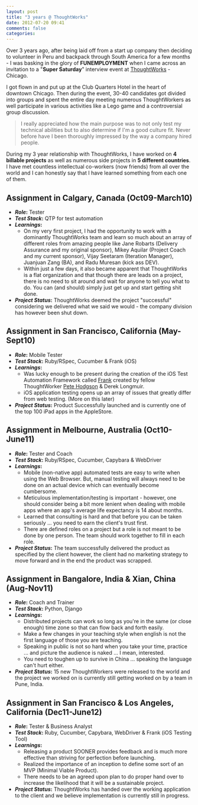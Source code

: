 ```yaml
---
layout: post
title: "3 years @ ThoughtWorks"
date: 2012-07-20 09:41
comments: false
categories: 
---
```


Over 3 years ago, after being laid off from a start up company then deciding to volunteer in Peru and backpack through South America for a few months - I was basking in the glory of **FUNEMPLOYMENT** when I came across an invitation to a "**Super Saturday**" interview event at [ThoughtWorks](https://www.thoughtworks.com) - Chicago. 

I got flown in and put up at the Club Quarters Hotel in the heart of downtown Chicago. Then during the event, 30-40 candidates got divided into groups and spent the entire day meeting numerous ThoughtWorkers as well participate in various activities like a Lego game and a controversial group discussion. 

> I really appreciated how the main purpose was to not only test my technical abilities but to also determine if I'm a good culture fit. Never before have I been thoroughly impressed by the way a company hired people. 

During my 3 year relationship with ThoughtWorks, I have worked on **4 billable projects** as well as numerous side projects in **5 different countries**. I have met countless intellectual co-workers (now friends) from all over the world and I can honestly say that I have learned something from each one of them. 

## Assignment in Calgary, Canada (Oct09-March10)
* **_Role_:** Tester
* **_Test Stack_:** QTP for test automation
* **_Learnings_:**
	* On my very first project, I had the opportunity to work with a dominantly ThoughtWorks team and learn so much about an array of different roles from amazing people like Jane Robarts (Delivery Assurance and my original sponsor), Mikey Aquilar (Project Coach and my current sponsor), Vijay Seetaram (Iteration Manager), Juanjuan Zang (BA), and Radu Muresan (kick ass DEV). 
	* Within just a few days, it also became apparent that ThoughtWorks is a flat organization and that though there are leads on a project, there is no need to sit around and wait for anyone to tell you what to do. You can (and should) simply just get up and start getting shit done. 
* **_Project Status_:** ThoughtWorks deemed the project "successful" considering we delivered what we said we would - the company division has however been shut down.

## Assignment in San Francisco, California (May-Sept10)
* **_Role_:** Mobile Tester 
* **_Test Stack_:** Ruby/RSpec, Cucumber & Frank (iOS)
* **_Learnings_:**
	* Was lucky enough to be present during the creation of the iOS Test Automation Framework called [Frank](http://testingwithfrank.com/) created by fellow ThoughtWorker [Pete Hodgson](http://blog.thepete.net/) & Derek Longmuir.
	* iOS application testing opens up an array of issues that greatly differ from web testing. (More on this later)
* **_Project Status_:** Product Successfully launched and is currently one of the top 100 iPad apps in the AppleStore.

## Assignment in Melbourne, Australia (Oct10-June11)
* **_Role_:** Tester and Coach
* **_Test Stack_:** Ruby/RSpec, Cucumber, Capybara & WebDriver
* **_Learnings_:**
	* Mobile (non-native app) automated tests are easy to write when using the Web Browser. But, manual testing will always need to be done on an actual device which can eventually become cumbersome. 
	* Meticulous implementation/testing is important - however, one should consider being a bit more lenient when dealing with mobile apps where an app's average life expectancy is 14 about months. 
	* Learned that consulting is hard and that before you can be taken seriously ... you need to earn the client's trust first.
	* There are defined roles on a project but a role is not meant to be done by one person. The team should work together to fill in each role.
* **_Project Status_:** The team successfully delivered the product as specified by the client however, the client had no marketing strategy to move forward and in the end the product was scrapped.

## Assignment in Bangalore, India & Xian, China (Aug-Nov11)
* **_Role_:** Coach and Trainer
* **_Test Stack_:** Python, Django
* **_Learnings_:**
	* Distributed projects can work so long as you're in the same (or close enough) time zone so that can flow back and forth easily.
	* Make a few changes in your teaching style when english is not the first language of those you are teaching.
	* Speaking in public is not so hard when you take your time, practice ... and picture the audience is naked ... I mean, interested. 
	* You need to toughen up to survive in China ... speaking the language can't hurt either.
* **_Project Status_:** 15 new ThoughtWorkers were released to the world and the project we worked on is currently still getting worked on by a team in Pune, India.

## Assignment in San Francisco & Los Angeles, California (Dec11-June12)
* **_Role_:** Tester & Business Analyst
* **_Test Stack_:** Ruby, Cucumber, Capybara, WebDriver & Frank (iOS Testing Tool)
* **_Learnings_:**
	* Releasing a product SOONER provides feedback and is much more effective than striving for perfection before launching.
	* Realized the importance of an inception to define some sort of an MVP (Minimal Viable Product).
	* There needs to be an agreed upon plan to do proper hand over to increase the likelihood that it will be a sustainable project.
* **_Project Status_:** ThoughtWorks has handed over the working application to the client and we believe implementation is currently still in progress.